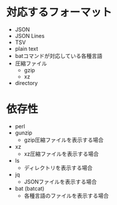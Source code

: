 
# 対応するフォーマット

- JSON
- JSON Lines
- TSV
- plain text
- batコマンドが対応している各種言語
- 圧縮ファイル
    - gzip
    - xz
- directory

# 依存性

- perl
- gunzip
    - gzip圧縮ファイルを表示する場合
- xz
    - xz圧縮ファイルを表示する場合
- ls
    - ディレクトリを表示する場合
- jq
    - JSONファイルを表示する場合
- bat (batcat)
    - 各種言語のファイルを表示する場合

